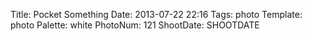 Title: Pocket Something
Date: 2013-07-22 22:16
Tags: photo
Template: photo
Palette: white
PhotoNum: 121
ShootDate: SHOOTDATE
